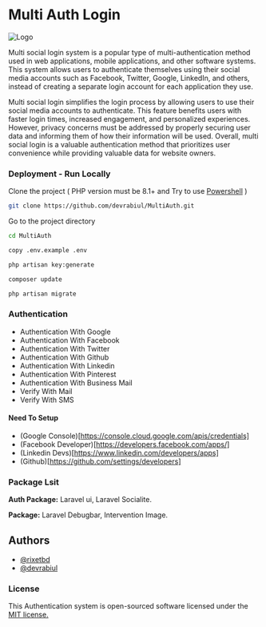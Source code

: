 # Multi Auth Login

![Logo](https://www.sketchappsources.com/resources/source-image/social-login.png)

Multi social login system is a popular type of multi-authentication method used in web applications, mobile applications, and other software systems. This system allows users to authenticate themselves using their social media accounts such as Facebook, Twitter, Google, LinkedIn, and others, instead of creating a separate login account for each application they use.

Multi social login simplifies the login process by allowing users to use their social media accounts to authenticate. This feature benefits users with faster login times, increased engagement, and personalized experiences. However, privacy concerns must be addressed by properly securing user data and informing them of how their information will be used. Overall, multi social login is a valuable authentication method that prioritizes user convenience while providing valuable data for website owners.


### Deployment - Run Locally

Clone the project ( PHP version must be 8.1+ and Try to use [Powershell](https://learn.microsoft.com/en-us/powershell/) )
```bash
git clone https://github.com/devrabiul/MultiAuth.git
```

Go to the project directory

```bash
cd MultiAuth
```

```bash
copy .env.example .env
```

```bash
php artisan key:generate
```

```bash
composer update
```

```bash
php artisan migrate
```


### Authentication

- Authentication With Google
- Authentication With Facebook
- Authentication With Twitter
- Authentication With Github
- Authentication With Linkedin
- Authentication With Pinterest
- Authentication With Business Mail
- Verify With Mail
- Verify With SMS

#### Need To Setup
- (Google Console)[https://console.cloud.google.com/apis/credentials]
- (Facebook Developer)[https://developers.facebook.com/apps/]
- (Linkedin Devs)[https://www.linkedin.com/developers/apps]
- (Github)[https://github.com/settings/developers]


### Package Lsit

**Auth Package:** Laravel ui, Laravel Socialite.

**Package:** Laravel Debugbar, Intervention Image.


## Authors

- [@rixetbd](https://www.github.com/rixetbd)
- [@devrabiul](https://www.github.com/devrabiul)


### License

This Authentication system is open-sourced software licensed under the [MIT license.](https://choosealicense.com/licenses/mit/)

